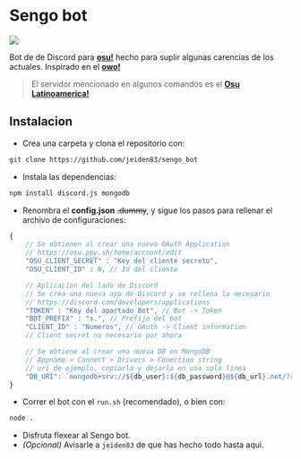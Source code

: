 # Sengo bot

![](https://jeiden.s-ul.eu/9dtHHLhw)


Bot de de Discord para [**osu!**](https://osu.ppy.sh/) hecho para suplir algunas carencias de los actuales. Inspirado en el [**owo!**](https://github.com/AznStevy/owo-bot) 
> El servidor mencionado en algunos comandos es el [**Osu Latinoamerica!**](https://discord.gg/4GHYpRn) 

## Instalacion
- Crea una carpeta y clona el repositorio con:

```bash
git clone https://github.com/jeiden83/sengo_bot
``` 
- Instala las dependencias:
```bash
npm install discord.js mongodb
```

- Renombra el **config.json** ~~.dummy~~, y sigue los pasos para rellenar el archivo de configuraciones:
```js
{
    // Se obtienen al crear una nueva OAuth Application
    // https://osu.ppy.sh/home/account/edit 
	"OSU_CLIENT_SECRET" : "Key del cliente secreto",
	"OSU_CLIENT_ID" : 0, // Id del cliente 

    // Aplicacion del lado de Discord
    // Se crea una nueva app de Discord y se rellena lo necesario
    // https://discord.com/developers/applications
	"TOKEN" : "Key del apartado Bot", // Bot -> Token
	"BOT_PREFIX" : "s.", // Prefijo del bot
	"CLIENT_ID" : "Numeros", // OAuth -> Client information
    // Client secret no necesario por ahora

    // Se obtiene al crear una nueva DB en MongoDB
    // Appname > Connect > Drivers > Conection string
    // uri de ejemplo, copiarla y dejarla en una sola linea
	"DB_URI": `mongodb+srv://${db_user}:${db_password}@${db_url}.net/?retryWrites=true&w=majority&appName=${app_name}`
}
```

- Correr el bot con el `run.sh` (recomendado), o bien con:
```bash
node .
```
- Disfruta flexear al Sengo bot. 
- *(Opcional)* Avisarle a `jeiden83` de que has hecho todo hasta aqui.
